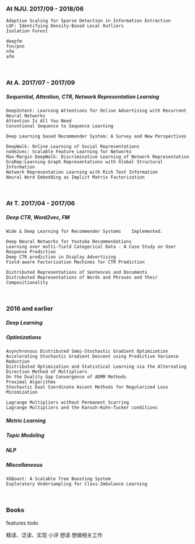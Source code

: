 ### At NJU. 2017/09 - 2018/06
	
	Adaptive Scaling for Sparse Detection in Information Extraction
	LOF: Identifying Density-Based Local Outliers
	Isolation Forest
	
	deepfm
	fnn/pnn
	nfm
	afm



<br/>

### At A. 2017/07 - 2017/09
##### Sequential, Attention, CTR, Network Representation Learning

	DeepIntent: Learning Attentions for Online Advertising with Recurrent Neural Networks
	Attention Is All You Need
	Convotional Sequence to Sequence Learning 
	
	Deep Learning based Recommender System: A Survey and New Perspectives
	
	DeepWalk: Online Learning of Social Representations
	node2vec: Scalable Feature Learning for Networks
	Max-Margin DeepWalk: Discriminative Learning of Network Representation
	GraRep:Learning Graph Representations with Global Structural Information
	Network Representation Learning with Rich Text Information
	Neural Word Embedding as Implict Matrix Factorization
	

<br/>



### At T. 2017/04 - 2017/06
##### Deep CTR, Word2vec, FM
	
	Wide & Deep Learning for Recommender Systems	Implemented.
	
	Deep Neural Networks for Youtube Recommendations
	Learning over multi-field Categorical Data - A Case Study on User Response Prediction
	Deep CTR prediction in Display Advertising
	Field-aware Factorization Machines for CTR Prediction
	
	Distributed Representations of Sentences and Documents
	Distrubuted Representations of Words and Phrases and their Compositionality


<br/>

### 2016 and earlier
##### Deep Learning
##### Optimizations
	
	Asynchronous Distributed Semi-Stochastic Gradient Optimization
	Accelerating Stochastic Gradient Descent using Predictive Variance Reduction
	Distributed Optimization and Statistical Learning via the Alternating Direction Method of Multipliers
	On the Duality Gap Convergence of ADMM Methods
	Proximal Algorithms
	Stochastic Dual Coordinate Ascent Methods for Regularized Loss Minimization
	
	Lagrange Multipliers without Permanent Scarring
	Lagrange Multipliers and the Karush-Kuhn-Tucker conditions
	
	
##### Metric Learning
##### Topic Modeling
##### NLP
##### Miscellaneous
	XGBoost: A Scalable Tree Boosting System
	Exploratory Undersampling for Class-Imbalance Learning
	
<br/>

### Books

features todo

精读、泛读、实现
小评
想读
想做相关工作



